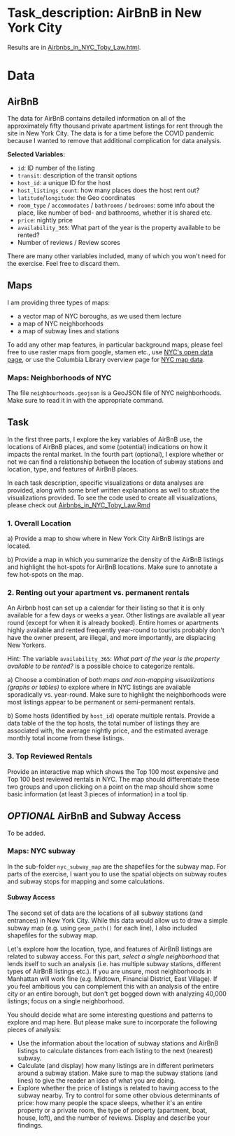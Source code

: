 # Task_description: AirBnB in New York City

Results are in [Airbnbs_in_NYC_Toby_Law.html](./Airbnbs_in_NYC_Toby_Law.html).

# Data

## AirBnB

The data for AirBnB contains detailed information on all of the approximately 
fifty thousand private apartment listings for rent through the site in New York City. 
The data is for a time before the COVID pandemic because I wanted to remove that 
additional complication for data analysis.

**Selected Variables:**

-   `id`: ID number of the listing
-   `transit`: description of the transit options
-   `host_id`: a unique ID for the host
-   `host_listings_count`: how many places does the host rent out?
-   `latitude`/`longitude`: the Geo coordinates
-   `room_type` / `accommodates` / `bathrooms` / `bedrooms`: some info about the 
place, like number of bed- and bathrooms, whether it is shared etc.
-   `price`: nightly price
-   `availability_365`: What part of the year is the property available to be rented?
-   Number of reviews / Review scores

There are many other variables included, many of which you won't need for the exercise.
 Feel free to discard them.

## Maps

I am providing three types of maps:

-   a vector map of NYC boroughs, as we used them lecture
-   a map of NYC neighborhoods
-   a map of subway lines and stations

To add any other map features, in particular background maps, please feel free to 
use raster maps from google, stamen etc., 
use [NYC's open data page](http://www1.nyc.gov/site/planning/data-maps/open-data.page), 
or use the Columbia Library overview page for 
[NYC map data](http://library.columbia.edu/locations/dssc/data/nyc.html).

### Maps: Neighborhoods of NYC

The file `neighbourhoods.geojson` is a GeoJSON file of NYC neighborhoods. 
Make sure to read it in with the appropriate command.

## Task

In the first three parts, I explore the key variables of AirBnB use, the locations of AirBnB places, and some (potential) indications on how it 
impacts the rental market. 
In the fourth part (optional), I explore whether or not we can find a relationship between the location of subway stations 
and location, type, and features of AirBnB places. 

In each task description, specific visualizations or data analyses are provided, along with some brief 
written explanations as well to situate the visualizations provided. 
To see the code used to create all visualizations, please check out [Airbnbs_in_NYC_Toby_Law.Rmd](./Airbnbs_in_NYC_Toby_Law.Rmd)

### 1. Overall Location

a)  Provide a map to show where in New York City AirBnB listings are located.

b)  Provide a map in which you summarize the density of the AirBnB listings and 
highlight the hot-spots for AirBnB locations. Make sure to annotate a few hot-spots 
on the map.

### 2. Renting out your apartment vs. permanent rentals

An Airbnb host can set up a calendar for their listing so that it is only available 
for a few days or weeks a year. Other listings are available all year round (except 
for when it is already booked). Entire homes or apartments highly available and 
rented frequently year-round to tourists probably don't have the owner present, 
are illegal, and more importantly, are displacing New Yorkers.

Hint: The variable `availability_365`: *What part of the year is the property 
available to be rented?* is a possible choice to categorize rentals.

a)  Choose a combination of *both maps and non-mapping visualizations (graphs or tables)*
 to explore where in NYC listings are available sporadically vs. year-round. 
Make sure to highlight the neighborhoods were most listings appear to be permanent or 
semi-permanent rentals.

b)  Some hosts (identified by `host_id`) operate multiple rentals. 
Provide a data table of the the top hosts, the total number of listings they are 
associated with, the average nightly price, and the estimated average monthly total 
income from these listings.

### 3. Top Reviewed Rentals

Provide an interactive map which shows the Top 100 most expensive and Top 100 best 
reviewed rentals in NYC. The map should differentiate these two groups and upon 
clicking on a point on the map should show some basic information 
(at least 3 pieces of information) in a tool tip.

## ***OPTIONAL*** AirBnB and Subway Access

To be added.

### Maps: NYC subway

In the sub-folder `nyc_subway_map` are the shapefiles for the subway map. 
For parts of the exercise, I want you to use the spatial objects on subway routes 
and subway stops for mapping and some calculations.

#### Subway Access

The second set of data are the locations of all subway stations (and entrances) 
in New York City. While this data would allow us to draw a simple subway map 
(e.g. using `geom_path()` for each line), I also included shapefiles for the 
subway map.

Let's explore how the location, type, and features of AirBnB listings are related 
to subway access. For this part, *select a single neighborhood* that lends itself 
to such an analysis (i.e. has multiple subway stations, different types of AirBnB 
listings etc.). If you are unsure, most neighborhoods in Manhattan will work fine 
(e.g. Midtown, Financial District, East Village). If you feel ambitious you can 
complement this with an analysis of the entire city or an entire borough, but don't 
get bogged down with analyzing 40,000 listings; focus on a single neighborhood.

You should decide what are some interesting questions and patterns to explore and 
map here. But please make sure to incorporate the following pieces of analysis:

-   Use the information about the location of subway stations and AirBnB listings 
to calculate distances from each listing to the next (nearest) subway.
-   Calculate (and display) how many listings are in different perimeters around a 
subway station. Make sure to map the subway stations (and lines) to give the reader 
an idea of what you are doing.
-   Explore whether the price of listings is related to having access to the subway 
nearby. Try to control for some other obvious determinants of price: how many people 
the space sleeps, whether it's an entire property or a private room, the type of 
property (apartment, boat, house, loft), and the number of reviews. 
Display and describe your findings.